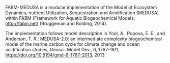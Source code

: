 FABM-MEDUSA is a modular implementation of the Model of Ecosystem Dynamics, nutrient Utilization, Sequestration and Acidification (MEDUSA) within FABM (Framework for Aquatic Biogeochemical Models; http://fabm.net) (Bruggeman and Bolding, 2014).

The implementation follows model description in Yool, A., Popova, E. E., and Anderson, T. R.: MEDUSA-2.0: an intermediate complexity biogeochemical model of the marine carbon cycle for climate change and ocean acidification studies, Geosci. Model Dev., 6, 1767-1811, https://doi.org/10.5194/gmd-6-1767-2013, 2013.


